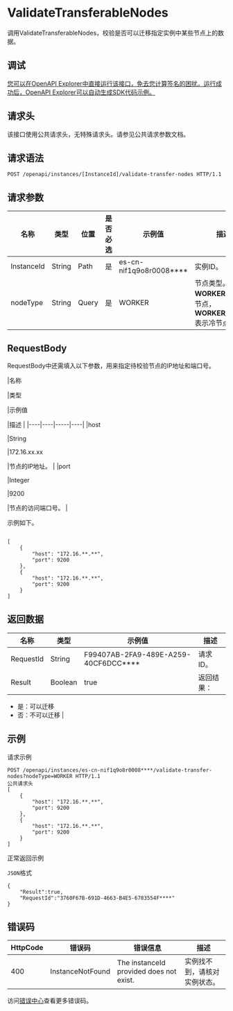 # ValidateTransferableNodes

调用ValidateTransferableNodes，校验是否可以迁移指定实例中某些节点上的数据。

## 调试

[您可以在OpenAPI Explorer中直接运行该接口，免去您计算签名的困扰。运行成功后，OpenAPI Explorer可以自动生成SDK代码示例。](https://api.aliyun.com/#product=elasticsearch&api=ValidateTransferableNodes&type=ROA&version=2017-06-13)

## 请求头

该接口使用公共请求头，无特殊请求头。请参见公共请求参数文档。

## 请求语法

```
POST /openapi/instances/[InstanceId]/validate-transfer-nodes HTTP/1.1
```

## 请求参数

|名称|类型|位置|是否必选|示例值|描述|
|--|--|--|----|---|--|
|InstanceId|String|Path|是|es-cn-nif1q9o8r0008\*\*\*\*|实例ID。 |
|nodeType|String|Query|是|WORKER|节点类型。**WORKER**表示热节点，**WORKER\_WARM**表示冷节点。 |

## RequestBody

RequestBody中还需填入以下参数，用来指定待校验节点的IP地址和端口号。

|名称

|类型

|示例值

|描述 |
|----|----|-----|----|
|host

|String

|172.16.xx.xx

|节点的IP地址。 |
|port

|Integer

|9200

|节点的访问端口号。 |

示例如下。

```

[
	{
		"host": "172.16.**.**",
		"port": 9200
	},
	{
		"host": "172.16.**.**",
		"port": 9200
	}
]

```

## 返回数据

|名称|类型|示例值|描述|
|--|--|---|--|
|RequestId|String|F99407AB-2FA9-489E-A259-40CF6DCC\*\*\*\*|请求ID。 |
|Result|Boolean|true|返回结果：

 -   是：可以迁移
-   否：不可以迁移 |

## 示例

请求示例

```
POST /openapi/instances/es-cn-nif1q9o8r0008****/validate-transfer-nodes?nodeType=WORKER HTTP/1.1
公共请求头
[
	{
		"host": "172.16.**.**",
		"port": 9200
	},
	{
		"host": "172.16.**.**",
		"port": 9200
	}
]
```

正常返回示例

`JSON`格式

```
{
    "Result":true,
    "RequestId":"3760F67B-691D-4663-B4E5-6783554F****"
}
```

## 错误码

|HttpCode|错误码|错误信息|描述|
|--------|---|----|--|
|400|InstanceNotFound|The instanceId provided does not exist.|实例找不到，请核对实例状态。|

访问[错误中心](https://error-center.aliyun.com/status/product/elasticsearch)查看更多错误码。

